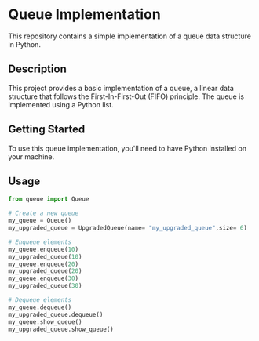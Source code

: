 # Queue Implementation

This repository contains a simple implementation of a queue data structure in Python.

## Description

This project provides a basic implementation of a queue, a linear data structure that follows the First-In-First-Out (FIFO) principle. The queue is implemented using a Python list.

## Getting Started

To use this queue implementation, you'll need to have Python installed on your machine.

## Usage

```python
from queue import Queue

# Create a new queue
my_queue = Queue()
my_upgraded_queue = UpgradedQueue(name= "my_upgraded_queue",size= 6)

# Enqueue elements
my_queue.enqueue(10)
my_upgraded_queue(10)
my_queue.enqueue(20)
my_upgraded_queue(20)
my_queue.enqueue(30)
my_upgraded_queue(30)

# Dequeue elements
my_queue.dequeue()
my_upgraded_queue.dequeue()
my_queue.show_queue()
my_upgraded_queue.show_queue()
```
